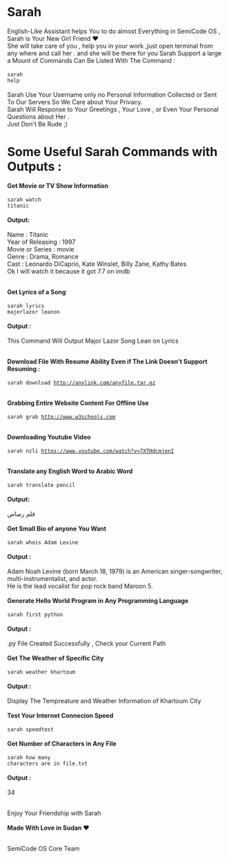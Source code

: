 # Sarah 
English-Like Assistant helps You to do almost Everything in SemiCode OS , Sarah is Your New Girl Friend &hearts;<br />She will take care of you ,
help you in your work ,just open terminal from any where and call her . and she will be there for you 
Sarah Support a large a Mount of Commands Can Be Listed With The Command :<br /><br />
<code>sarah help</code><br /><br />
Sarah Use Your Username only no Personal Information Collected or Sent To Our Servers So We Care about Your Privacy.<br />
Sarah Will Response to Your Greetings , Your Love , or Even Your Personal Questions about Her .<br /> Just Don't Be Rude ;)
# Some Useful Sarah Commands with Outputs : <br />

<b>Get Movie or TV Show Information</b><br /><br />
<code>sarah watch titanic</code><br /><br />
<b>Output:</b><br /><br />
Name : Titanic <br />
Year of Releasing : 1997<br />
Movie or Series : movie<br />
Genre : Drama, Romance<br />
Cast : Leonardo DiCaprio, Kate Winslet, Billy Zane, Kathy Bates<br />
Ok I will watch it because it got 7.7 on imdb <br /><br />

<b>Get Lyrics of a Song </b><br /><br />
<code>sarah lyrics majerlazor leanon</code><br /><br />
<b>Output : </b><br /><br />
This Command Will Output Major Lazor Song Lean on Lyrics<br /><br />

<b>Download File With Resume Ability Even if The Link Doesn't Support Resuming :</b> <br /><br />
<code>sarah download http://anylink.com/anyfile.tar.gz</code><br /><br />

<b>Grabbing Entire Website Content For Offline Use </b><br /><br />
<code>sarah grab http://www.w3schools.com</code> <br /><br />

<b>Downloading Youtube Video </b><br /><br />
<code>sarah nzli https://www.youtube.com/watch?v=7XTHdcmjenI</code><br /><br />

<b>Translate any English Word to Arabic Word </b><br /><br />
<code>sarah translate pencil</code><br /><br />
<b>Output:</b> <br /><br />
قلم رصاص<br />
<br />
<b>Get Small Bio of anyone You Want</b> <br /><br />
<code>sarah whois Adam Levine</code><br /><br />
<b>Output : </b><br /><br />
Adam Noah Levine (born March 18, 1979) is an American singer-songwriter, multi-instrumentalist, and actor. <br />
He is the lead vocalist for pop rock band Maroon 5.<br /><br />
<b> Generate Hello World Program in Any Programming Language </b><br /><br />
<code>sarah first python</code><br /><br />
<b>Output : </b><br /><br />
.py File Created Successfully , Check your Current Path <br /><br />
<b>Get The Weather of Specific City </b><br /><br />
<code>sarah weather khartoum</code><br /><br />
<b>Output : </b><br /><br />
Display The Tempreature and Weather Information of Khartoum City <br /><br />
<b>Test Your Internet Connecion Speed </b><br /><br />
<code>sarah speedtest</code><br /><br />
<b>Get Number of Characters in Any File </b><br /><br />
<code>sarah how many characters are in file.txt</code><br /><br />
<b>Output : </b><br /><br />
34 <br /><br />

Enjoy Your Friendship with Sarah <br /><br />
<b>Made With Love in Sudan &hearts; </b><br /><br />

SemiCode OS Core Team<br />












